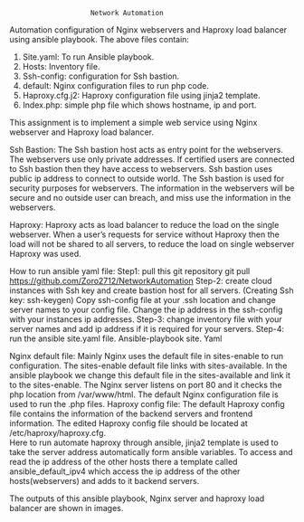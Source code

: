 ﻿                        Network Automation
Automation configuration of Nginx webservers and Haproxy load balancer using ansible playbook. The above files contain:
1)	Site.yaml: To run Ansible playbook. 
2)	Hosts: Inventory file.
3)	Ssh-config: configuration for Ssh bastion.
4)	default: Nginx configuration files to run php code. 
5)	Haproxy.cfg.j2: Haproxy configuration file using jinja2 template.
6)	Index.php: simple php file which shows hostname, ip and port. 

This assignment is to implement a simple web service using Nginx webserver and Haproxy load balancer. 





 





Ssh Bastion: The Ssh bastion host acts as entry point for the webservers. The webservers use only private addresses. If certified users are connected to Ssh bastion then they have access to webservers. Ssh bastion uses public ip address to connect to outside world. The Ssh bastion is used for security purposes for webservers. The information in the webservers will be secure and no outside user can breach, and miss use the information in the webservers.



Haproxy: Haproxy acts as load balancer to reduce the load on the single webserver. When a user’s requests for service without Haproxy then the load will not be shared to all servers, to reduce the load on single webserver Haproxy was used. 

How to run ansible yaml file:
Step1: pull this git repository
 git pull https://github.com/Zoro2712/NetworkAutomation
Step-2: create cloud instances with Ssh key and create bastion host     for all servers. 
(Creating Ssh key: ssh-keygen) 
Copy ssh-config file at your .ssh location and change server names to your config file. Change the ip address in the ssh-config with your instances ip addresses.
Step-3: change inventory file with your server names and add ip address if it is required for your servers.
Step-4: run the ansible site.yaml file.
Ansible-playbook site. Yaml

Nginx default file: Mainly Nginx uses the default file in sites-enable to run configuration. The sites-enable default file links with sites-available. In the ansible playbook we change this default file in the sites-available and link it to the sites-enable.
The Nginx server listens on port 80 and it checks the php location from /var/www/html. The default Nginx configuration file is used to run the .php files.
Haproxy config file: The default Haproxy config file contains the information of the backend servers and frontend information. The edited Haproxy config file should be located at /etc/haproxy/haproxy.cfg.  
Here to run automate haproxy through ansible, jinja2 template is used to take the server address automatically form ansible variables. To access and read the ip address of the other hosts there a template called ansible_default_ipv4 which access the ip address of the other hosts(webservers) and adds to it backend servers.

The outputs of this ansible playbook, Nginx server and haproxy load balancer are shown in images.
